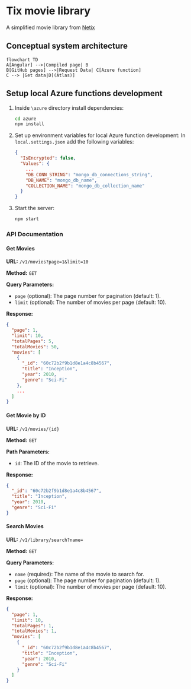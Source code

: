 # Tix movie library

A simplified movie library from [Netix](https://github.com/winqus/NETIX)

## Conceptual system architecture

```mermaid
flowchart TD
A[Angular] -->|Compiled page| B
B[GitHub pages] -->|Request Data| C[Azure function]
C --> |Get data|D[(Atlas)]

```

## Setup local Azure functions development

1. Inside `\azure` directory install dependencies:

   ```sh
   cd azure
   npm install
   ```
2. Set up environment variables for local Azure function development:
   In `local.settings.json` add the following variables:

   ```json
   {
     "IsEncrypted": false,
     "Values": {
       ...
       "DB_CONN_STRING": "mongo_db_connections_string",
       "DB_NAME": "mongo_db_name",
       "COLLECTION_NAME": "mongo_db_collection_name"
     }
   }
   ```
3. Start the server:

   ```sh
   npm start
   ```


### API Documentation

#### Get Movies

**URL:** `/v1/movies?page=1&limit=10`

**Method:** `GET`

**Query Parameters:**

- `page` (optional): The page number for pagination (default: 1).
- `limit` (optional): The number of movies per page (default: 10).

**Response:**

```json
{
  "page": 1,
  "limit": 10,
  "totalPages": 5,
  "totalMovies": 50,
  "movies": [
    {
      "_id": "60c72b2f9b1d8e1a4c8b4567",
      "title": "Inception",
      "year": 2010,
      "genre": "Sci-Fi"
    },
    ...
  ]
}
```

#### Get Movie by ID

**URL:** `/v1/movies/{id}`

**Method:** `GET`

**Path Parameters:**

- `id`: The ID of the movie to retrieve.

**Response:**

```json
{
  "_id": "60c72b2f9b1d8e1a4c8b4567",
  "title": "Inception",
  "year": 2010,
  "genre": "Sci-Fi"
}
```

#### Search Movies

**URL:** `/v1/library/search?name=`

**Method:** `GET`

**Query Parameters:**

- `name` (required): The name of the movie to search for.
- `page` (optional): The page number for pagination (default: 1).
- `limit` (optional): The number of movies per page (default: 10).

**Response:**

```json
{
  "page": 1,
  "limit": 10,
  "totalPages": 1,
  "totalMovies": 1,
  "movies": [
    {
      "_id": "60c72b2f9b1d8e1a4c8b4567",
      "title": "Inception",
      "year": 2010,
      "genre": "Sci-Fi"
    }
  ]
}
```

